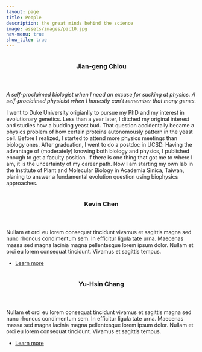 ```yaml
---
layout: page
title: People
description: the great minds behind the science
image: assets/images/pic10.jpg
nav-menu: true
show_tile: true
---
```


<section id="two" class="spotlights">
	<section>
		<a href="generic.html" class="image">
			<img src="{% link assets/images/b_profile_Jian-geng.jpg %}" alt="" data-position="center center" />
		</a>
		<div class="content">
			<div class="inner">
				<header class="major">
					<h3>Jian-geng Chiou</h3>
				</header>
				<p><i>A self-proclaimed biologist when I need an excuse for sucking at physics. A self-proclaimed physicist when I honestly can’t remember that many genes.</i></p>
				<p>
				I went to Duke University origianlly to pursue my PhD and my interest in evolutionary genetics. Less than a year later, I ditched my original interest and studies how a budding yeast bud. That question accidentally became a physics problem of how certain proteins autonomously pattern in the yeast cell. Before I realized, I started to attend more physics meetings than biology ones. After graduation, I went to do a postdoc in UCSD. Having the advantage of (moderately) knowing both biology and physics, I published enough to get a faculty position. If there is one thing that got me to where I am, it is the uncertainty of my career path. Now I am starting my own lab in the Institute of Plant and Molecular Biology in Academia Sinica, Taiwan, planing to answer a fundamental evolution question using biophysics approaches.</p>
			</div>
		</div>
	</section>
	<section>
		<a href="generic.html" class="image">
			<img src="{% link assets/images/pic01.jpg %}" alt="" data-position="top center" />
		</a>
		<div class="content">
			<div class="inner">
				<header class="major">
					<h3>Kevin Chen</h3>
				</header>
				<p>Nullam et orci eu lorem consequat tincidunt vivamus et sagittis magna sed nunc rhoncus condimentum sem. In efficitur ligula tate urna. Maecenas massa sed magna lacinia magna pellentesque lorem ipsum dolor. Nullam et orci eu lorem consequat tincidunt. Vivamus et sagittis tempus.</p>
				<ul class="actions">
					<li><a href="generic.html" class="button">Learn more</a></li>
				</ul>
			</div>
		</div>
	</section>
	<section>
		<a href="generic.html" class="image">
			<img src="{% link assets/images/pic06.jpg %}" alt="" data-position="25% 25%" />
		</a>
		<div class="content">
			<div class="inner">
				<header class="major">
					<h3>Yu-Hsin Chang</h3>
				</header>
				<p>Nullam et orci eu lorem consequat tincidunt vivamus et sagittis magna sed nunc rhoncus condimentum sem. In efficitur ligula tate urna. Maecenas massa sed magna lacinia magna pellentesque lorem ipsum dolor. Nullam et orci eu lorem consequat tincidunt. Vivamus et sagittis tempus.</p>
				<ul class="actions">
					<li><a href="generic.html" class="button">Learn more</a></li>
				</ul>
			</div>
		</div>
	</section>
</section>